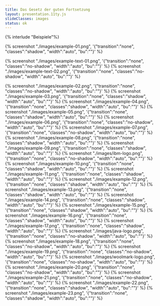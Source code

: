 ```yaml
---
title: Das Gesetz der guten Fortsetzung
layout: presentation.11ty.js
slideClasses: images
status: ok
---
```


{% interlude "Beispiele"%}

{% screenshot "./images/example-01.png", '{"transition":"none", "classes":"shadow", "width":"auto", "bu":""}' %}

{% screenshot "./images/example-text-01.png", '{"transition":"none", "classes":"no-shadow", "width":"auto", "bu":""}' %}
{% screenshot "./images/example-text-02.png", '{"transition":"none", "classes":"no-shadow", "width":"auto", "bu":""}' %}

{% screenshot "./images/example-02.png", '{"transition":"none", "classes":"no-shadow", "width":"auto", "bu":""}' %}
{% screenshot "./images/example-03.png", '{"transition":"none", "classes":"shadow", "width":"auto", "bu":""}' %}
{% screenshot "./images/example-04.png", '{"transition":"none", "classes":"shadow", "width":"auto", "bu":""}' %}
{% screenshot "./images/example-05.png", '{"transition":"none", "classes":"shadow", "width":"auto", "bu":""}' %}
{% screenshot "./images/example-06.png", '{"transition":"none", "classes":"no-shadow", "width":"auto", "bu":""}' %}
{% screenshot "./images/example-07.png", '{"transition":"none", "classes":"no-shadow", "width":"auto", "bu":""}' %}
{% screenshot "./images/example-08.png", '{"transition":"none", "classes":"shadow", "width":"auto", "bu":""}' %}
{% screenshot "./images/example-09.png", '{"transition":"none", "classes":"shadow", "width":"auto", "bu":""}' %}
{% screenshot "./images/ibm-logo.png", '{"transition":"none", "classes":"no-shadow", "width":"auto", "bu":""}' %}
{% screenshot "./images/example-10.png", '{"transition":"none", "classes":"shadow", "width":"auto", "bu":""}' %}
{% screenshot "./images/example-11.png", '{"transition":"none", "classes":"shadow", "width":"auto", "bu":""}' %}
{% screenshot "./images/example-12.png", '{"transition":"none", "classes":"shadow", "width":"auto", "bu":""}' %}
{% screenshot "./images/example-13.png", '{"transition":"none", "classes":"shadow", "width":"auto", "bu":""}' %}
{% screenshot "./images/example-14.png", '{"transition":"none", "classes":"shadow", "width":"auto", "bu":""}' %}
{% screenshot "./images/example-15.png", '{"transition":"none", "classes":"shadow", "width":"auto", "bu":""}' %}
{% screenshot "./images/example-16.png", '{"transition":"none", "classes":"shadow", "width":"auto", "bu":""}' %}
{% screenshot "./images/example-17.png", '{"transition":"none", "classes":"shadow", "width":"auto", "bu":""}' %}
{% screenshot "./images/java-logo.png", '{"transition":"none", "classes":"no-shadow", "width":"auto", "bu":""}' %}
{% screenshot "./images/example-18.png", '{"transition":"none", "classes":"no-shadow", "width":"auto", "bu":""}' %}
{% screenshot "./images/example-19.png", '{"transition":"none", "classes":"no-shadow", "width":"auto", "bu":""}' %}
{% screenshot "./images/woolmark-logo.png", '{"transition":"none", "classes":"no-shadow", "width":"auto", "bu":""}' %}
{% screenshot "./images/example-20.png", '{"transition":"none", "classes":"no-shadow", "width":"auto", "bu":""}' %}
{% screenshot "./images/example-21.png", '{"transition":"none", "classes":"no-shadow", "width":"auto", "bu":""}' %}
{% screenshot "./images/example-22.png", '{"transition":"none", "classes":"shadow", "width":"auto", "bu":""}' %}
{% screenshot "./images/example-23.png", '{"transition":"none", "classes":"shadow", "width":"auto", "bu":""}' %}
